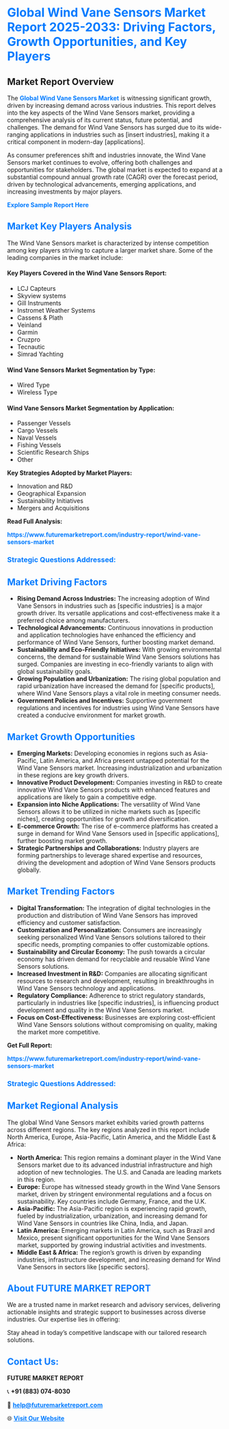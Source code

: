 <h1 style="color: #007BFF;">Global Wind Vane Sensors Market Report 2025-2033: Driving Factors, Growth Opportunities, and Key Players</h1>

<section id="overview">
<h2>Market Report Overview</h2>
<p>The <a href="https://www.futuremarketreport.com/industry-report/wind-vane-sensors-market" style="color: #007BFF; text-decoration: none;"><strong>Global Wind Vane Sensors Market</strong></a> is witnessing significant growth, driven by increasing demand across various industries. This report delves into the key aspects of the Wind Vane Sensors market, providing a comprehensive analysis of its current status, future potential, and challenges. The demand for Wind Vane Sensors has surged due to its wide-ranging applications in industries such as [insert industries], making it a critical component in modern-day [applications].</p>
<p>As consumer preferences shift and industries innovate, the Wind Vane Sensors market continues to evolve, offering both challenges and opportunities for stakeholders. The global market is expected to expand at a substantial compound annual growth rate (CAGR) over the forecast period, driven by technological advancements, emerging applications, and increasing investments by major players.</p>
</section>

<section id="overview">
<p><a href="https://www.futuremarketreport.com/request-sample/reportId=86776" style="color: #007BFF; text-decoration: none;"><strong>Explore Sample Report Here</strong></a></p>
</section>

<section id="key-players">
<h2 style="color: #007BFF;">Market Key Players Analysis</h2>
<p>The Wind Vane Sensors market is characterized by intense competition among key players striving to capture a larger market share. Some of the leading companies in the market include:</p>
<h4>Key Players Covered in the Wind Vane Sensors Report:</h4>
<ul><li>LCJ Capteurs</li><li>Skyview systems</li><li>Gill Instruments</li><li>Instromet Weather Systems</li><li>Cassens &amp; Plath</li><li>Veinland</li><li>Garmin</li><li>Cruzpro</li><li>Tecnautic</li><li>Simrad Yachting</li></ul>
<h4>Wind Vane Sensors Market Segmentation by Type:</h4>
<ul><li>Wired Type</li><li>Wireless Type</li></ul>

<h4>Wind Vane Sensors Market Segmentation by Application:</h4>
<ul><li>Passenger Vessels</li><li>Cargo Vessels</li><li>Naval Vessels</li><li>Fishing Vessels</li><li>Scientific Research Ships</li><li>Other</li></ul>
<p><strong>Key Strategies Adopted by Market Players:</strong></p>
<ul>
<li>Innovation and R&D</li>
<li>Geographical Expansion</li>
<li>Sustainability Initiatives</li>
<li>Mergers and Acquisitions</li>
</ul>
</section>

<section>
<p><strong>Read Full Analysis: </strong></p><a href="https://www.futuremarketreport.com/industry-report/wind-vane-sensors-market" style="color: #007BFF; text-decoration: none;"><strong>https://www.futuremarketreport.com/industry-report/wind-vane-sensors-market</strong></a>
<h3 style="color: #007BFF;">Strategic Questions Addressed:</h3>
</section>

<section id="driving-factors">
<h2 style="color: #007BFF;">Market Driving Factors</h2>
<ul>
<li><strong>Rising Demand Across Industries:</strong> The increasing adoption of Wind Vane Sensors in industries such as [specific industries] is a major growth driver. Its versatile applications and cost-effectiveness make it a preferred choice among manufacturers.</li>
<li><strong>Technological Advancements:</strong> Continuous innovations in production and application technologies have enhanced the efficiency and performance of Wind Vane Sensors, further boosting market demand.</li>
<li><strong>Sustainability and Eco-Friendly Initiatives:</strong> With growing environmental concerns, the demand for sustainable Wind Vane Sensors solutions has surged. Companies are investing in eco-friendly variants to align with global sustainability goals.</li>
<li><strong>Growing Population and Urbanization:</strong> The rising global population and rapid urbanization have increased the demand for [specific products], where Wind Vane Sensors plays a vital role in meeting consumer needs.</li>
<li><strong>Government Policies and Incentives:</strong> Supportive government regulations and incentives for industries using Wind Vane Sensors have created a conducive environment for market growth.</li>
</ul>
</section>

<section id="growth-opportunities">
<h2 style="color: #007BFF;">Market Growth Opportunities</h2>
<ul>
<li><strong>Emerging Markets:</strong> Developing economies in regions such as Asia-Pacific, Latin America, and Africa present untapped potential for the Wind Vane Sensors market. Increasing industrialization and urbanization in these regions are key growth drivers.</li>
<li><strong>Innovative Product Development:</strong> Companies investing in R&D to create innovative Wind Vane Sensors products with enhanced features and applications are likely to gain a competitive edge.</li>
<li><strong>Expansion into Niche Applications:</strong> The versatility of Wind Vane Sensors allows it to be utilized in niche markets such as [specific niches], creating opportunities for growth and diversification.</li>
<li><strong>E-commerce Growth:</strong> The rise of e-commerce platforms has created a surge in demand for Wind Vane Sensors used in [specific applications], further boosting market growth.</li>
<li><strong>Strategic Partnerships and Collaborations:</strong> Industry players are forming partnerships to leverage shared expertise and resources, driving the development and adoption of Wind Vane Sensors products globally.</li>
</ul>
</section>

<section id="trending-factors">
<h2 style="color: #007BFF;">Market Trending Factors</h2>
<ul>
<li><strong>Digital Transformation:</strong> The integration of digital technologies in the production and distribution of Wind Vane Sensors has improved efficiency and customer satisfaction.</li>
<li><strong>Customization and Personalization:</strong> Consumers are increasingly seeking personalized Wind Vane Sensors solutions tailored to their specific needs, prompting companies to offer customizable options.</li>
<li><strong>Sustainability and Circular Economy:</strong> The push towards a circular economy has driven demand for recyclable and reusable Wind Vane Sensors solutions.</li>
<li><strong>Increased Investment in R&D:</strong> Companies are allocating significant resources to research and development, resulting in breakthroughs in Wind Vane Sensors technology and applications.</li>
<li><strong>Regulatory Compliance:</strong> Adherence to strict regulatory standards, particularly in industries like [specific industries], is influencing product development and quality in the Wind Vane Sensors market.</li>
<li><strong>Focus on Cost-Effectiveness:</strong> Businesses are exploring cost-efficient Wind Vane Sensors solutions without compromising on quality, making the market more competitive.</li>
</ul>
</section>

<section>
<p><strong>Get Full Report: </strong></p><a href="https://www.futuremarketreport.com/industry-report/wind-vane-sensors-market" style="color: #007BFF; text-decoration: none;"><strong>https://www.futuremarketreport.com/industry-report/wind-vane-sensors-market</strong></a>
<h3 style="color: #007BFF;">Strategic Questions Addressed:</h3>
</section>


<section id="regional-analysis">
<h2 style="color: #007BFF;">Market Regional Analysis</h2>
<p>The global Wind Vane Sensors market exhibits varied growth patterns across different regions. The key regions analyzed in this report include North America, Europe, Asia-Pacific, Latin America, and the Middle East & Africa:</p>
<ul>
<li><strong>North America:</strong> This region remains a dominant player in the Wind Vane Sensors market due to its advanced industrial infrastructure and high adoption of new technologies. The U.S. and Canada are leading markets in this region.</li>
<li><strong>Europe:</strong> Europe has witnessed steady growth in the Wind Vane Sensors market, driven by stringent environmental regulations and a focus on sustainability. Key countries include Germany, France, and the U.K.</li>
<li><strong>Asia-Pacific:</strong> The Asia-Pacific region is experiencing rapid growth, fueled by industrialization, urbanization, and increasing demand for Wind Vane Sensors in countries like China, India, and Japan.</li>
<li><strong>Latin America:</strong> Emerging markets in Latin America, such as Brazil and Mexico, present significant opportunities for the Wind Vane Sensors market, supported by growing industrial activities and investments.</li>
<li><strong>Middle East & Africa:</strong> The region’s growth is driven by expanding industries, infrastructure development, and increasing demand for Wind Vane Sensors in sectors like [specific sectors].</li>
</ul>
</section>

<footer>
<h2 style="color: #007BFF;">About FUTURE MARKET REPORT</h2>
<p>We are a trusted name in market research and advisory services, delivering actionable insights and strategic support to businesses across diverse industries. Our expertise lies in offering:</p>

<p>Stay ahead in today’s competitive landscape with our tailored research solutions.</p>

<h2 style="color: #007BFF;">Contact Us:</h2>
<p><strong>FUTURE MARKET REPORT</strong></p>
<p>📞 <strong>+91 (883) 074-8030</strong></p>
<p>📧 <strong><a href="mailto:help@futuremarketreport.com" style="color: #007BFF;">help@futuremarketreport.com</a></strong></p>
<p>🌐 <strong><a href="https://www.futuremarketreport.com/" style="color: #007BFF;">Visit Our Website</a></strong></p>
</footer>